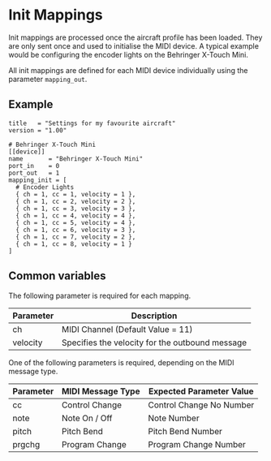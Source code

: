 # Init Mappings

Init mappings are processed once the aircraft profile has been loaded. They are only sent once and used to initialise
the MIDI device. A typical example would be configuring the encoder lights on the Behringer X-Touch Mini.

All init mappings are defined for each MIDI device individually using the parameter `mapping_out`.

## Example

```
title   = "Settings for my favourite aircraft"
version = "1.00"

# Behringer X-Touch Mini
[[device]]
name       = "Behringer X-Touch Mini"
port_in    = 0
port_out   = 1
mapping_init = [
  # Encoder Lights
  { ch = 1, cc = 1, velocity = 1 },
  { ch = 1, cc = 2, velocity = 2 },
  { ch = 1, cc = 3, velocity = 3 },
  { ch = 1, cc = 4, velocity = 4 },
  { ch = 1, cc = 5, velocity = 4 },
  { ch = 1, cc = 6, velocity = 3 },
  { ch = 1, cc = 7, velocity = 2 },
  { ch = 1, cc = 8, velocity = 1 }
]
```

## Common variables

The following parameter is required for each mapping.

| Parameter | Description                                     |
|-----------|-------------------------------------------------|
| ch        | MIDI Channel (Default Value = 11)               |
| velocity  | Specifies the velocity for the outbound message |  

One of the following parameters is required, depending on the MIDI message type.

| Parameter | MIDI Message Type | Expected Parameter Value |
|-----------|-------------------|--------------------------|
| cc        | Control Change    | Control Change No Number |
| note      | Note On / Off     | Note Number              |
| pitch     | Pitch Bend        | Pitch Bend Number        |
| prgchg    | Program Change    | Program Change Number    |
